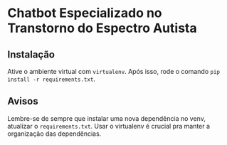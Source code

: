 # Chatbot Especializado no Transtorno do Espectro Autista

## Instalação

Ative o ambiente virtual com ``virtualenv``. Após isso, rode o comando ``pip install -r requirements.txt``.

## Avisos

Lembre-se de sempre que instalar uma nova dependência no venv, atualizar o ``requirements.txt``. Usar o virtualenv é crucial pra manter a organização das dependências.
